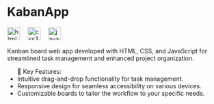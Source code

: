 # KabanApp
<p><img src="https://cdn.jsdelivr.net/gh/devicons/devicon/icons/html5/html5-original.svg" height="30" alt="html5 logo"  />
  <img width="10" />
  <img src="https://cdn.jsdelivr.net/gh/devicons/devicon/icons/css3/css3-original.svg" height="30" alt="css3 logo"  />
  <img width="10" />
  <img src="https://cdn.jsdelivr.net/gh/devicons/devicon/icons/javascript/javascript-original.svg" height="30" alt="javascript logo"  /></p>
  
Kanban board web app developed with HTML, CSS, and JavaScript for streamlined task management and enhanced project organization.


<ul>
  🎯 Key Features:
  <li>Intuitive drag-and-drop functionality for task management.</li>
  <li>Responsive design for seamless accessibility on various devices.</li>
  <li>Customizable boards to tailor the workflow to your specific needs.</li>
</ul>



